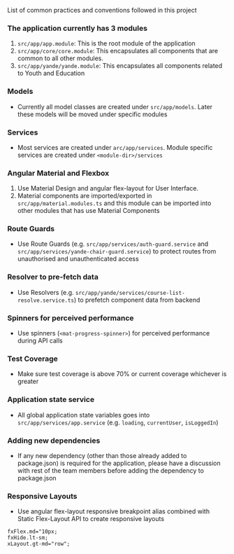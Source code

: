 List of common practices and conventions followed in this project


### The application currently has 3 modules
1. `src/app/app.module`: This is the root module of the application
2. `src/app/core/core.module`: This encapsulates all components that are common to all other modules.
3. `src/app/yande/yande.module`: This encapsulates all components related to Youth and Education 

### Models
* Currently all model classes are created under `src/app/models`. Later these models will be moved under specific modules

### Services
* Most services are created under `arc/app/services`. Module specific services are created under `<module-dir>/services`

### Angular Material and Flexbox
1. Use Material Design and angular flex-layout for User Interface. 
2. Material components are imported/exported in `src/app/material.modules.ts` and this module can be imported into other modules that has use Material Components

### Route Guards
* Use Route Guards (e.g. `src/app/services/auth-guard.service` and `src/app/services/yande-chair-guard.service`) to protect routes from unauthorised and unauthenticated access

### Resolver to pre-fetch data
* Use Resolvers (e.g. `src/app/yande/services/course-list-resolve.service.ts`) to prefetch component data from backend

### Spinners for perceived performance
* Use spinners (`<mat-progress-spinner>`) for perceived performance during API calls

### Test Coverage 
* Make sure test coverage is above 70% or current coverage whichever is greater

### Application state service
* All global application state variables goes into `src/app/services/app.service` (e.g. `loading`, `currentUser`, `isLoggedIn`)
 
### Adding new dependencies
* If any new dependency (other than those already added to package.json) is required for the application, please have a discussion with rest of the team members before adding the dependency to package.json

### Responsive Layouts
* Use angular flex-layout responsive breakpoint alias combined with Static Flex-Layout API to create responsive layouts

```angularjs
fxFlex.md="10px;
fxHide.lt-sm;
xLayout.gt-md="row";
```